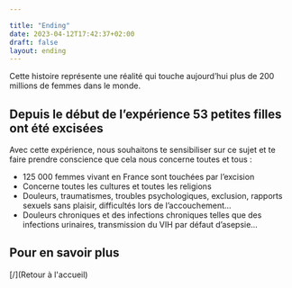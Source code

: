 ```yaml
---

title: "Ending"
date: 2023-04-12T17:42:37+02:00
draft: false
layout: ending
---
```


Cette histoire représente une réalité qui touche aujourd’hui plus de 200 millions de femmes dans le monde. 


## Depuis le début de l’expérience 53 petites filles ont été excisées 


Avec cette expérience, nous souhaitons te sensibiliser sur ce sujet et te faire prendre conscience que cela nous concerne toutes et tous :

- 125 000 femmes vivant en France sont touchées par l’excision 
- Concerne toutes les cultures et toutes les religions 
- Douleurs, traumatismes, troubles psychologiques, exclusion, rapports sexuels sans plaisir, difficultés lors de l’accouchement…
- Douleurs chroniques et des infections chroniques telles que des infections urinaires, transmission du VIH par défaut d’asepsie…

## Pour en savoir plus

[/](Retour à l'accueil)